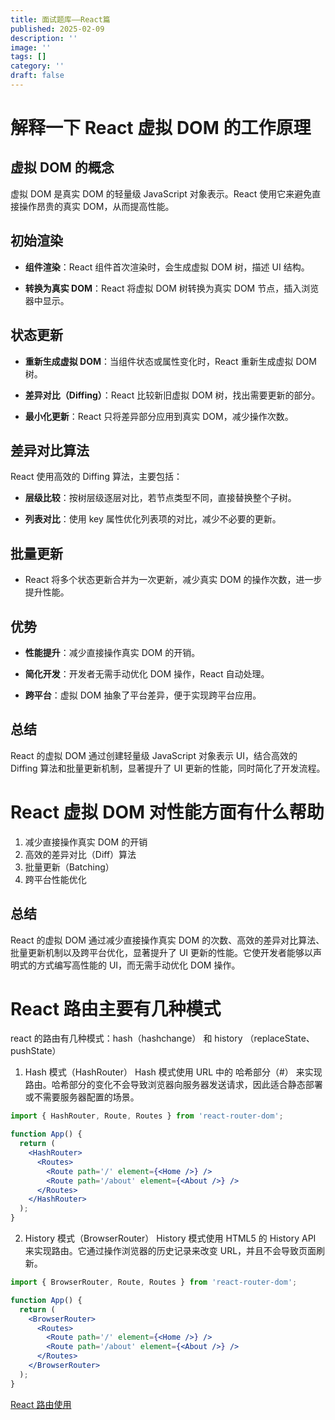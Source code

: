 ```yaml
---
title: 面试题库——React篇
published: 2025-02-09
description: ''
image: ''
tags: []
category: ''
draft: false
---
```


# 解释一下 React 虚拟 DOM 的工作原理

## 虚拟 DOM 的概念

虚拟 DOM 是真实 DOM 的轻量级 JavaScript 对象表示。React 使用它来避免直接操作昂贵的真实 DOM，从而提高性能。

## 初始渲染

- **组件渲染**：React 组件首次渲染时，会生成虚拟 DOM 树，描述 UI 结构。

- **转换为真实 DOM**：React 将虚拟 DOM 树转换为真实 DOM 节点，插入浏览器中显示。

## 状态更新

- **重新生成虚拟 DOM**：当组件状态或属性变化时，React 重新生成虚拟 DOM 树。

- **差异对比（Diffing）**：React 比较新旧虚拟 DOM 树，找出需要更新的部分。

- **最小化更新**：React 只将差异部分应用到真实 DOM，减少操作次数。

## 差异对比算法

React 使用高效的 Diffing 算法，主要包括：

- **层级比较**：按树层级逐层对比，若节点类型不同，直接替换整个子树。

- **列表对比**：使用 key 属性优化列表项的对比，减少不必要的更新。

## 批量更新

- React 将多个状态更新合并为一次更新，减少真实 DOM 的操作次数，进一步提升性能。

## 优势

- **性能提升**：减少直接操作真实 DOM 的开销。

- **简化开发**：开发者无需手动优化 DOM 操作，React 自动处理。

- **跨平台**：虚拟 DOM 抽象了平台差异，便于实现跨平台应用。

## 总结

React 的虚拟 DOM 通过创建轻量级 JavaScript 对象表示 UI，结合高效的 Diffing 算法和批量更新机制，显著提升了 UI 更新的性能，同时简化了开发流程。

# React 虚拟 DOM 对性能方面有什么帮助

1. 减少直接操作真实 DOM 的开销
2. 高效的差异对比（Diff）算法
3. 批量更新（Batching）
4. 跨平台性能优化

## 总结

React 的虚拟 DOM 通过减少直接操作真实 DOM 的次数、高效的差异对比算法、批量更新机制以及跨平台优化，显著提升了 UI 更新的性能。它使开发者能够以声明式的方式编写高性能的 UI，而无需手动优化 DOM 操作。

# React 路由主要有几种模式

react 的路由有几种模式：hash（hashchange） 和 history （replaceState、pushState）

1. Hash 模式（HashRouter）
   Hash 模式使用 URL 中的 哈希部分（#） 来实现路由。哈希部分的变化不会导致浏览器向服务器发送请求，因此适合静态部署或不需要服务器配置的场景。

```jsx
import { HashRouter, Route, Routes } from 'react-router-dom';

function App() {
  return (
    <HashRouter>
      <Routes>
        <Route path='/' element={<Home />} />
        <Route path='/about' element={<About />} />
      </Routes>
    </HashRouter>
  );
}
```

2. History 模式（BrowserRouter）
   History 模式使用 HTML5 的 History API 来实现路由。它通过操作浏览器的历史记录来改变 URL，并且不会导致页面刷新。

```jsx
import { BrowserRouter, Route, Routes } from 'react-router-dom';

function App() {
  return (
    <BrowserRouter>
      <Routes>
        <Route path='/' element={<Home />} />
        <Route path='/about' element={<About />} />
      </Routes>
    </BrowserRouter>
  );
}
```

[React 路由使用](https://juejin.cn/post/7102047013818073096)
